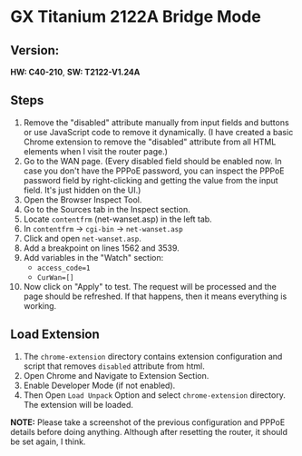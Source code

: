 # GX Titanium 2122A Bridge Mode

## Version:
**HW: C40-210**, **SW: T2122-V1.24A**

## Steps

1. Remove the "disabled" attribute manually from input fields and buttons or use JavaScript code to remove it dynamically. (I have created a basic Chrome extension to remove the "disabled" attribute from all HTML elements when I visit the router page.)
2. Go to the WAN page. (Every disabled field should be enabled now. In case you don't have the PPPoE password, you can inspect the PPPoE password field by right-clicking and getting the value from the input field. It's just hidden on the UI.)
3. Open the Browser Inspect Tool.
4. Go to the Sources tab in the Inspect section.
5. Locate `contentfrm` (net-wanset.asp) in the left tab.
6. In `contentfrm` -> `cgi-bin` -> `net-wanset.asp`
7. Click and open `net-wanset.asp`.
8. Add a breakpoint on lines 1562 and 3539.
9. Add variables in the "Watch" section:
    - `access_code=1`
    - `CurWan=[]`
10. Now click on "Apply" to test. The request will be processed and the page should be refreshed. If that happens, then it means everything is working.

## Load Extension
1. The `chrome-extension` directory contains extension configuration and script that removes `disabled` attribute from html.
2. Open Chrome and Navigate to Extension Section.
3. Enable Developer Mode (if not enabled).
4. Then Open `Load Unpack` Option and select `chrome-extension` directory. The extension will be loaded.


**NOTE:**
Please take a screenshot of the previous configuration and PPPoE details before doing anything. Although after resetting the router, it should be set again, I think.
